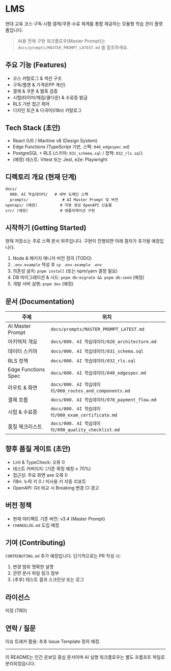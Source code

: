 <!-- Human-facing project README (AI Master Prompt moved to docs/prompts/) -->

# LMS

현대 교육 코스·구독·시험·결제/쿠폰·수료 체계를 통합 제공하는 모듈형 학습 관리 플랫폼입니다.

> AI용 전체 구현 워크플로우(Master Prompt)는 `docs/prompts/MASTER_PROMPT_LATEST.md` 를 참조하세요.

## 주요 기능 (Features)
- 코스 카탈로그 & 섹션 구조
- 구독/플랜 & 가격(EPP 계산)
- 결제 & 쿠폰 & 웹훅 검증
- 시험(타이머/채점/쿨다운) & 수료증 발급
- RLS 기반 접근 제어
- 디자인 토큰 & 다국어(i18n) 카탈로그

## Tech Stack (초안)
- React (UI) / Mantine v8 (Design System)
- Edge Functions (TypeScript 기반, 스펙: `040_edgespec.md`)
- PostgreSQL + RLS (스키마: `031_schema.sql` / 정책: `032_rls.sql`)
- (예정) 테스트: Vitest 또는 Jest, e2e: Playwright

## 디렉토리 개요 (현재 단계)
```
docs/
  000. AI 학습데이터/   # 세부 도메인 스펙
  prompts/               # AI Master Prompt 및 버전
openapi/ (예정)          # 자동 생성 OpenAPI 산출물
src/ (예정)              # 애플리케이션 구현
```

## 시작하기 (Getting Started)
현재 저장소는 주로 스펙 문서 위주입니다. 구현이 진행되면 아래 절차가 추가될 예정입니다.
1. Node & 패키지 매니저 버전 정의 (TODO)
2. `.env.example` 작성 후 `cp .env.example .env`
3. 의존성 설치: `pnpm install` (또는 npm/yarn 결정 필요)
4. DB 마이그레이션 & 시드: `pnpm db:migrate && pnpm db:seed` (예정)
5. 개발 서버 실행: `pnpm dev` (예정)

## 문서 (Documentation)
| 주제 | 위치 |
|------|------|
| AI Master Prompt | `docs/prompts/MASTER_PROMPT_LATEST.md` |
| 아키텍처 개요 | `docs/000. AI 학습데이터/020_architecture.md` |
| 데이터 스키마 | `docs/000. AI 학습데이터/031_schema.sql` |
| RLS 정책 | `docs/000. AI 학습데이터/032_rls.sql` |
| Edge Functions Spec | `docs/000. AI 학습데이터/040_edgespec.md` |
| 라우트 & 화면 | `docs/000. AI 학습데이터/060_routes_and_components.md` |
| 결제 흐름 | `docs/000. AI 학습데이터/070_payment_flow.md` |
| 시험 & 수료증 | `docs/000. AI 학습데이터/080_exam_certificate.md` |
| 품질 체크리스트 | `docs/000. AI 학습데이터/090_quality_checklist.md` |

## 향후 품질 게이트 (초안)
- Lint & TypeCheck: 오류 0
- 테스트 커버리지: (기준 확정 예정 ≥ 70%)
- 접근성: 주요 화면 axe 오류 0
- i18n: 누락 키 0 / 미사용 키 자동 리포트
- OpenAPI: Git 비교 시 Breaking 변경 CI 경고

## 버전 정책
- 현재 아티팩트 기준 버전: v3.4 (Master Prompt)
- `CHANGELOG.md` 도입 예정

## 기여 (Contributing)
`CONTRIBUTING.md` 추가 예정입니다. 단기적으로는 PR 작성 시:
1. 변경 범위 명확한 설명
2. 관련 문서 파일 링크 첨부
3. (추후) 테스트 결과 스크린샷 또는 로그

## 라이선스
미정 (TBD)

## 연락 / 질문
이슈 트래커 활용: 추후 Issue Template 정의 예정.

---
이 README는 인간 온보딩 중심 문서이며 AI 실행 워크플로우는 별도 프롬프트 파일로 분리되었습니다.
  